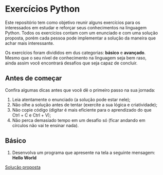 # Exercícios Python
Este repositório tem como objetivo reunir alguns exercícios para os interessados em estudar e reforçar seus conhecimentos na linguagem Python. Todos os exercícios contam com um enunciado e com uma solução proposta, porém cada pessoa pode implementar a solução da maneira que achar mais interessante.

Os exercícios foram divididos em dus categorias: **básico** e **avançado**. Mesmo que o seu nível de conhecimento na linguagem seja bem raso, ainda assim você encontrará desafios que seja capaz de concluir.

## Antes de começar
Confira algumas dicas antes que você dê o primeiro passo na sua jornada:
1. Leia atentamente o enunciado (a solução pode estar nele);
2. Não olhe a solução antes de tentar (exercite a sua lógica e criatividade);
3. Não copie código (digitar é mais eficiente para o aprendizado do que Ctrl + C e Ctrl + V);
4. Não perca demasiado tempo em um desafio só (ficar andando em círculos não vai te ensinar nada).

## Básico
1. Desenvolva um programa que apresente na tela a seguinte mensagem: **Hello World**

[Solução proposta](https://github.com/rmveiga/exercicios_python/blob/master/basico/ex001/main.py)


